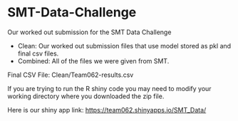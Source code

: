# SMT-Data-Challenge
Our worked out submission for the SMT Data Challenge


* Clean: Our worked out submission files that use model stored as pkl and final csv files.
* Combined: All of the files we were given from SMT.

Final CSV File: Clean/Team062-results.csv

If you are trying to run the R shiny code you may need to modify your working directory where you downloaded the zip file.

Here is our shiny app link: https://team062.shinyapps.io/SMT_Data/
